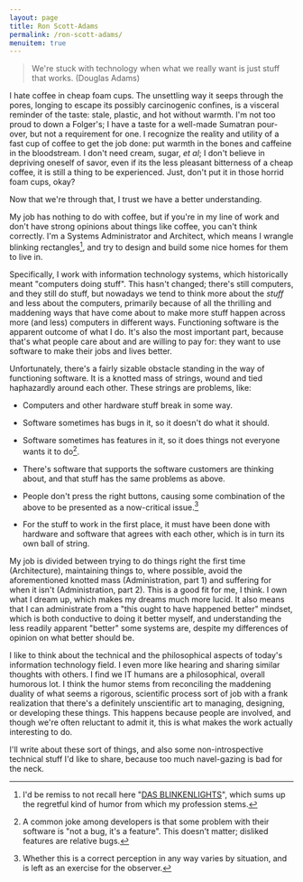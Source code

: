```yaml
---
layout: page
title: Ron Scott-Adams
permalink: /ron-scott-adams/
menuitem: true
---
```

> We're stuck with technology when what we really want is just stuff that works.
> (Douglas Adams)

I hate coffee in cheap foam cups. The unsettling way it seeps through the pores, longing to escape its possibly carcinogenic confines, is a visceral reminder of the taste: stale, plastic, and hot without warmth. I'm not too proud to down a Folger's; I have a taste for a well-made Sumatran pour-over, but not a requirement for one. I recognize the reality and utility of a fast cup of coffee to get the job done: put warmth in the bones and caffeine in the bloodstream. I don't need cream, sugar, *et al*; I don't believe in depriving oneself of savor, even if its the less pleasant bitterness of a cheap coffee, it is still a thing to be experienced. Just, don't put it in those horrid foam cups, okay?

Now that we're through that, I trust we have a better understanding.

My job has nothing to do with coffee, but if you're in my line of work and don't have strong opinions about things like coffee, you can't think correctly. I'm a Systems Administrator and Architect, which means I wrangle blinking rectangles[^dasblinkenlights], and try to design and build some nice homes for them to live in.

Specifically, I work with information technology systems, which historically meant "computers doing stuff". This hasn't changed; there's still computers, and they still do stuff, but nowadays we tend to think more about the *stuff* and less about the computers, primarily because of all the thrilling and maddening ways that have come about to make more stuff happen across more (and less) computers in different ways. Functioning software is the apparent outcome of what I do. It's also the most important part, because that's what people care about and are willing to pay for: they want to use software to make their jobs and lives better.

Unfortunately, there's a fairly sizable obstacle standing in the way of functioning software. It is a knotted mass of strings, wound and tied haphazardly around each other. These strings are problems, like:

-   Computers and other hardware stuff break in some way.

-   Software sometimes has bugs in it, so it doesn't do what it should.

-   Software sometimes has features in it, so it does things not everyone wants it to do[^notabug].

-   There's software that supports the software customers are thinking about, and that stuff has the same problems as above.

-   People don't press the right buttons, causing some combination of the above to be presented as a now-critical issue.[^didtheybreakit]

-   For the stuff to work in the first place, it must have been done with hardware and software that agrees with each other, which is in turn its own ball of string.

My job is divided between trying to do things right the first time (Architecture), maintaining things to, where possible, avoid the aforementioned knotted mass (Administration, part 1) and suffering for when it isn't (Administration, part 2). This is a good fit for me, I think. I own what I dream up, which makes my dreams much more lucid. It also means that I can administrate from a "this ought to have happened better" mindset, which is both conductive to doing it better myself, and understanding the less readily apparent "better" some systems are, despite my differences of opinion on what better should be.

I like to think about the technical and the philosophical aspects of today's information technology field. I even more like hearing and sharing similar thoughts with others. I find we IT humans are a philosophical, overall humorous lot. I think the humor stems from reconciling the maddening duality of what seems a rigorous, scientific process sort of job with a frank realization that there's a definitely unscientific art to managing, designing, or developing these things. This happens because people are involved, and though we're often reluctant to admit it, this is what makes the work actually interesting to do.

I'll write about these sort of things, and also some non-introspective technical stuff I'd like to share, because too much navel-gazing is bad for the neck.

[^dasblinkenlights]: I'd be remiss to not recall here "[DAS BLINKENLIGHTS](https://wikipedia.org/wiki/Blinkenlights)", which sums up the regretful kind of humor from which my profession stems.

[^notabug]: A common joke among developers is that some problem with their software is "not a bug, it's a feature". This doesn't matter; disliked features are relative bugs.

[^didtheybreakit]: Whether this is a correct perception in any way varies by situation, and is left as an exercise for the observer.
